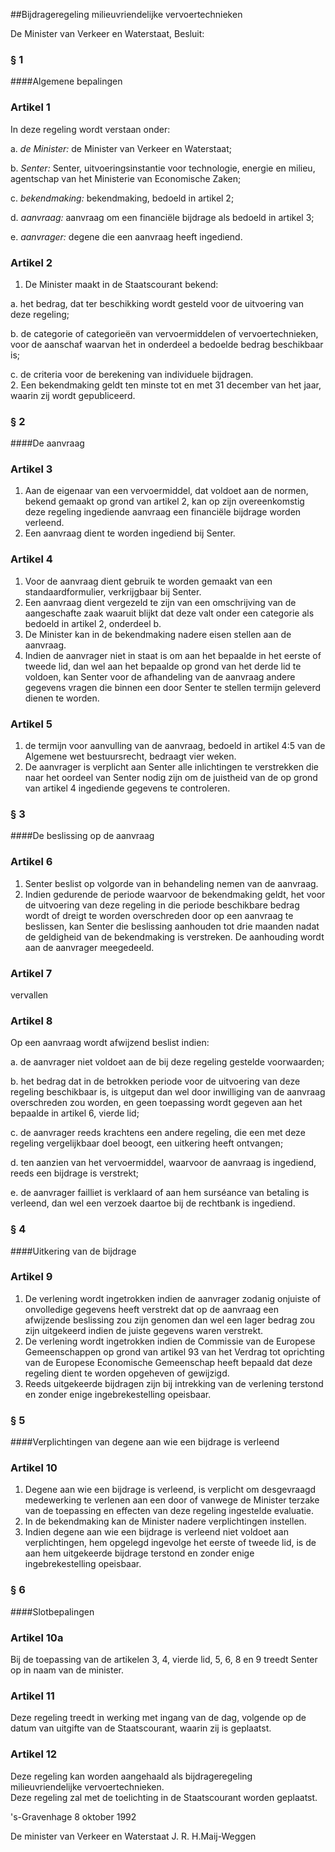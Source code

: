 <meta http-equiv='Content-Type' content='text/html; charset=utf-8' />

##Bijdrageregeling milieuvriendelijke vervoertechnieken

De Minister van Verkeer en Waterstaat,  Besluit:     
### §  1  

####Algemene bepalingen

### Artikel  1  

In deze regeling wordt verstaan onder: 

a. *de Minister:* de Minister van Verkeer en Waterstaat;  

b. *Senter:* Senter, uitvoeringsinstantie voor technologie, energie en milieu, agentschap van het Ministerie van Economische Zaken;  

c. *bekendmaking:* bekendmaking, bedoeld in artikel 2;  

d. *aanvraag:* aanvraag om een financiële bijdrage als bedoeld in artikel 3;  

e. *aanvrager:* degene die een aanvraag heeft ingediend.    

### Artikel  2  

1.  De Minister maakt in de Staatscourant bekend: 

a. het bedrag, dat ter beschikking wordt gesteld voor de uitvoering van deze regeling;  

b. de categorie of categorieën van vervoermiddelen of vervoertechnieken, voor de aanschaf waarvan het in onderdeel a bedoelde bedrag beschikbaar is;  

c. de criteria voor de berekening van individuele bijdragen.     
2.  Een bekendmaking geldt ten minste tot en met 31 december van het jaar, waarin zij wordt gepubliceerd.   

### §  2  

####De aanvraag

### Artikel  3  

1.  Aan de eigenaar van een vervoermiddel, dat voldoet aan de normen, bekend gemaakt op grond van artikel 2, kan op zijn overeenkomstig deze regeling ingediende aanvraag een financiële bijdrage worden verleend.   
2.  Een aanvraag dient te worden ingediend bij Senter.   

### Artikel  4  

1.  Voor de aanvraag dient gebruik te worden gemaakt van een standaardformulier, verkrijgbaar bij Senter.   
2.  Een aanvraag dient vergezeld te zijn van een omschrijving van de aangeschafte zaak waaruit blijkt dat deze valt onder een categorie als bedoeld in artikel 2, onderdeel b.   
3.  De Minister kan in de bekendmaking nadere eisen stellen aan de aanvraag.   
4.  Indien de aanvrager niet in staat is om aan het bepaalde in het eerste of tweede lid, dan wel aan het bepaalde op grond van het derde lid te voldoen, kan Senter voor de afhandeling van de aanvraag andere gegevens vragen die binnen een door Senter te stellen termijn geleverd dienen te worden.   

### Artikel  5  

1.  de termijn voor aanvulling van de aanvraag, bedoeld in artikel 4:5 van de Algemene wet bestuursrecht, bedraagt vier weken.   
3.  De aanvrager is verplicht aan Senter alle inlichtingen te verstrekken die naar het oordeel van Senter nodig zijn om de juistheid van de op grond van artikel 4 ingediende gegevens te controleren.   

### §  3  

####De beslissing op de aanvraag

### Artikel  6  

1.  Senter beslist op volgorde van in behandeling nemen van de aanvraag.   
2.  Indien gedurende de periode waarvoor de bekendmaking geldt, het voor de uitvoering van deze regeling in die periode beschikbare bedrag wordt of dreigt te worden overschreden door op een aanvraag te beslissen, kan Senter die beslissing aanhouden tot drie maanden nadat de geldigheid van de bekendmaking is verstreken. De aanhouding wordt aan de aanvrager meegedeeld.   

### Artikel  7  

vervallen   

### Artikel  8  

Op een aanvraag wordt afwijzend beslist indien: 

a. de aanvrager niet voldoet aan de bij deze regeling gestelde voorwaarden;  

b. het bedrag dat in de betrokken periode voor de uitvoering van deze regeling beschikbaar is, is uitgeput dan wel door inwilliging van de aanvraag overschreden zou worden, en geen toepassing wordt gegeven aan het bepaalde in artikel 6, vierde lid;  

c. de aanvrager reeds krachtens een andere regeling, die een met deze regeling vergelijkbaar doel beoogt, een uitkering heeft ontvangen;  

d. ten aanzien van het vervoermiddel, waarvoor de aanvraag is ingediend, reeds een bijdrage is verstrekt;  

e. de aanvrager failliet is verklaard of aan hem surséance van betaling is verleend, dan wel een verzoek daartoe bij de rechtbank is ingediend.    

### §  4  

####Uitkering van de bijdrage

### Artikel  9  

1.  De verlening wordt ingetrokken indien de aanvrager zodanig onjuiste of onvolledige gegevens heeft verstrekt dat op de aanvraag een afwijzende beslissing zou zijn genomen dan wel een lager bedrag zou zijn uitgekeerd indien de juiste gegevens waren verstrekt.   
2.  De verlening wordt ingetrokken indien de Commissie van de Europese Gemeenschappen op grond van artikel 93 van het Verdrag tot oprichting van de Europese Economische Gemeenschap heeft bepaald dat deze regeling dient te worden opgeheven of gewijzigd.   
3.  Reeds uitgekeerde bijdragen zijn bij intrekking van de verlening terstond en zonder enige ingebrekestelling opeisbaar.   

### §  5  

####Verplichtingen van degene aan wie een bijdrage is verleend

### Artikel  10  

1.  Degene aan wie een bijdrage is verleend, is verplicht om desgevraagd medewerking te verlenen aan een door of vanwege de Minister terzake van de toepassing en effecten van deze regeling ingestelde evaluatie.   
2.  In de bekendmaking kan de Minister nadere verplichtingen instellen.   
3.  Indien degene aan wie een bijdrage is verleend niet voldoet aan verplichtingen, hem opgelegd ingevolge het eerste of tweede lid, is de aan hem uitgekeerde bijdrage terstond en zonder enige ingebrekestelling opeisbaar.   

### §  6  

####Slotbepalingen

### Artikel  10a  

Bij de toepassing van de artikelen 3, 4, vierde lid, 5, 6, 8 en 9 treedt Senter op in naam van de minister.  

### Artikel  11  

Deze regeling treedt in werking met ingang van de dag, volgende op de datum van uitgifte van de Staatscourant, waarin zij is geplaatst.  

### Artikel  12  

Deze regeling kan worden aangehaald als bijdrageregeling milieuvriendelijke vervoertechnieken.  
Deze regeling zal met de toelichting in de Staatscourant worden geplaatst.   

's-Gravenhage 
8 oktober 1992    

De 
minister van Verkeer en Waterstaat
J. R. H.Maij-Weggen    
